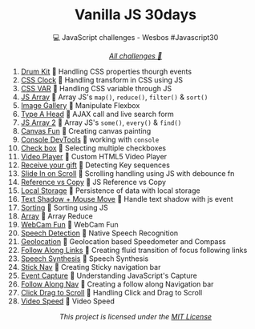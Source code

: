 <h1 align="center"> Vanilla JS 30days</h1>
<p align="center">💻 JavaScript challenges - Wesbos #Javascript30</p>

<p align="center"><i><a href="https://thilourenco.github.io/JS30days/">All challenges 🚀</a></i></p>

1. [Drum Kit](https://thilourenco.github.io/JS30days/01-DrumKit) 🚀 Handling CSS properties thourgh events
2. [CSS Clock](https://thilourenco.github.io/JS30days/02-CssClock) 🚀 Handling transform in CSS using JS
3. [CSS VAR](https://thilourenco.github.io/JS30days/03-CssVar) 🚀 Handling CSS variable through JS
4. [JS Array](https://thilourenco.github.io/JS30days/04-JSArrays) 🚀 Array JS's `map()`, `reduce()`, `filter()` & `sort()`
5. [Image Gallery](https://thilourenco.github.io/JS30days/05-ImageGallery) 🚀 Manipulate Flexbox
6. [Type A Head](https://thilourenco.github.io/JS30days/06-typeAHead) 🚀 AJAX call and live search form
7. [JS Array 2](https://thilourenco.github.io/JS30days/07-JSArrays2) 🚀 Array JS's `some()`, `every()` & `find()`
8. [Canvas Fun](https://thilourenco.github.io/JS30days/08-CanvasPaint) 🚀 Creating canvas painting
9. [Console DevTools](https://thilourenco.github.io/JS30days/09-DevToolsConsole) 🚀 working with `console`
10. [Check box](https://thilourenco.github.io/JS30days/10-CheckBoxes) 🚀 Selecting multiple checkboxes
11. [Video Player](https://thilourenco.github.io/JS30days/11-HtmlVideoPlay) 🚀 Custom HTML5 Video Player
12. [Receive your gift](https://thilourenco.github.io/JS30days/12-KeyDetection) 🚀 Detecting Key sequences
13. [Slide In on Scroll](https://thilourenco.github.io/JS30days/13-SlideInOnScroll) 🚀 Scrolling handling using JS with debounce fn
14. [Reference vs Copy](https://thilourenco.github.io/JS30days/14-ReferenceVsCopy/) 🚀 JS Reference vs Copy
15. [Local Storage](https://thilourenco.github.io/JS30days/15-LocalStorage) 🚀 Persistence of data with local storage
16. [Text Shadow + Mouse Move](https://thilourenco.github.io/JS30days/16-TextShadowMouseMove) 🚀 Handle text shadow with js event
17. [Sorting](https://thilourenco.github.io/JS30days/17-Sorting) 🚀 Sorting using JS 
18. [Array](https://thilourenco.github.io/JS30days/18-ArrayReduce) 🚀 Array Reduce
19. [WebCam Fun](https://thilourenco.github.io/JS30days/19-WebcamFun) 🚀 WebCam Fun
20. [Speech Detection](https://thilourenco.github.io/JS30days/20-SpeechRecognition) 🚀 Native Speech Recognition
21. [Geolocation](https://thilourenco.github.io/JS30days/21-Geolocation) 🚀 Geolocation based Speedometer and Compass
22. [Follow Along Links](https://thilourenco.github.io/JS30days/22-FollowAlongLinks) 🚀  Creating fluid transition of focus following links
23. [Speech Synthesis](https://thilourenco.github.io/JS30days/23-SpeechSynthesis) 🚀  Speech Synthesis
24. [Stick Nav](https://thilourenco.github.io/JS30days/24-StickyNav) 🚀 Creating Sticky navigation bar
25. [Event Capture](https://thilourenco.github.io/JS30days/25-EventsCapture) 🚀 Understanding JavaScript's Capture
26. [Follow Along Nav](https://thilourenco.github.io/JS30days/26-FollowAlongNav) 🚀 Creating a follow along Navigation bar
27. [Click Drag to Scroll](https://thilourenco.github.io/JS30days/27-DragtoScroll) 🚀 Handling Click and Drag to Scroll
28. [Video Speed](https://thilourenco.github.io/JS30days/28-VideoSpeed) 🚀 Video Speed

<p align="center"><i>This project is licensed under the  <a href="/LICENSE">MIT License</a></i></p>
